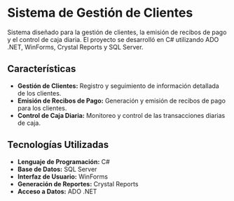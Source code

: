 # Sistema de Gestión de Clientes

Sistema diseñado para la gestión de clientes, la emisión de recibos de pago y el control de caja diaria. El proyecto se desarrolló en C# utilizando ADO .NET, WinForms, Crystal Reports y SQL Server.

## Características

- **Gestión de Clientes:** Registro y seguimiento de información detallada de los clientes.
- **Emisión de Recibos de Pago:** Generación y emisión de recibos de pago para los clientes.
- **Control de Caja Diaria:** Monitoreo y control de las transacciones diarias de caja.

## Tecnologías Utilizadas

- **Lenguaje de Programación:** C#
- **Base de Datos:** SQL Server
- **Interfaz de Usuario:** WinForms
- **Generación de Reportes:** Crystal Reports
- **Acceso a Datos:** ADO .NET
